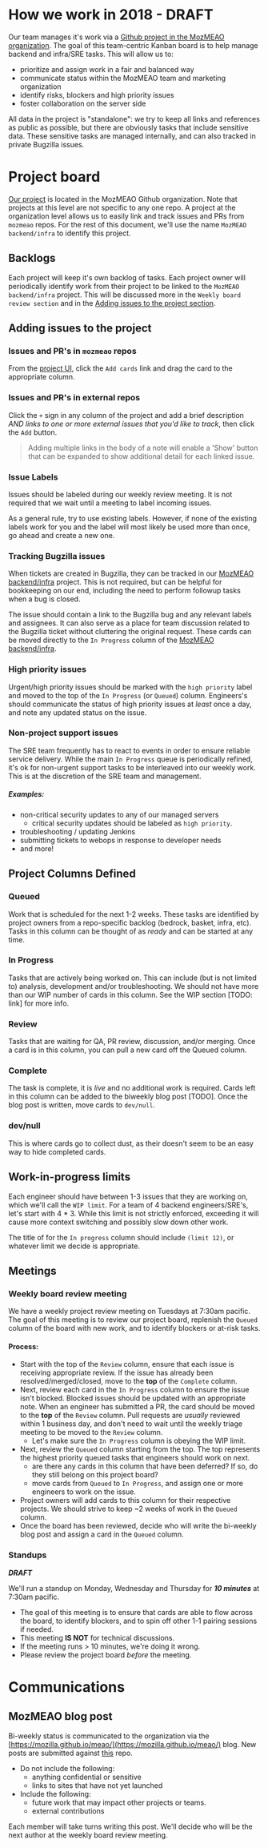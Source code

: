 # How we work in 2018 - DRAFT

Our team manages it's work via a [Github project in the MozMEAO organization](https://github.com/orgs/mozmeao/projects/2). The goal of this team-centric Kanban board is to help manage backend and infra/SRE tasks. This will allow us to:

- prioritize and assign work in a fair and balanced way
- communicate status within the MozMEAO team and marketing organization
- identify risks, blockers and high priority issues
- foster collaboration on the server side

All data in the project is "standalone": we try to keep all links and references as public as possible, but there are obviously tasks that include sensitive data. These sensitive tasks are managed internally, and can also tracked in private Bugzilla issues.


# Project board

[Our project](https://github.com/orgs/mozmeao/projects/2) is located in the MozMEAO Github organization. Note that projects at this level are not specific to any one repo. A project at the organization level allows us to easily link and track issues and PRs from `mozmeao` repos. For the rest of this document, we'll use the name `MozMEAO backend/infra` to identify this project.


## Backlogs

Each project will keep it's own backlog of tasks. Each project owner will periodically identify work from their project to be linked to the `MozMEAO backend/infra` project. This will be discussed more in the `Weekly board review section` and in the [Adding issues to the project section](#addingissues).

## Adding issues to the project

### Issues and PR's in `mozmeao` repos <a name="addingissues"></a>

From the [project UI](https://github.com/orgs/mozmeao/projects/2), click the `Add cards` link and drag the card to the appropriate column.

### Issues and PR's in external repos

Click the `+` sign in any column of the project and add a brief description *AND links to one or more external issues that you'd like to track*, then click the `Add` button. 

> Adding multiple links in the body of a note will enable a 'Show' button that can be expanded to show additional detail for each linked issue.

### Issue Labels

Issues should be labeled during our weekly review meeting. It is not required that we wait until a meeting to label incoming issues.

As a general rule, try to use existing labels. However, if none of the existing labels work for you and the label will most likely be used more than once, go ahead and create a new one.


### Tracking Bugzilla issues

When tickets are created in Bugzilla, they can be tracked in our [MozMEAO backend/infra](https://github.com/orgs/mozmeao/projects/2) project. This is not required, but can be helpful for bookkeeping on our end, including the need to perform followup tasks when a bug is closed.

The issue should contain a link to the Bugzilla bug and any relevant labels and assignees. It can also serve as a place for team discussion related to the Bugzilla ticket without cluttering the original request. These cards can be moved directly to the `In Progress` column of the [MozMEAO backend/infra](https://github.com/orgs/mozmeao/projects/2).

### High priority issues

Urgent/high priority issues should be marked with the `high priority` label and moved to the top of the `In Progress` (or `Queued`) column. Engineers's should communicate the status of high priority issues at _least_ once a day, and note any updated status on the issue.

### Non-project support issues

The SRE team frequently has to react to events in order to ensure reliable service delivery. While the main `In Progress` queue is periodically refined, it's ok for non-urgent support tasks to be interleaved into our weekly work. This is at the discretion of the SRE team and management.

##### Examples:

- non-critical security updates to any of our managed servers
    - critical security updates should be labeled as `high priority`.
- troubleshooting / updating Jenkins
- submitting tickets to webops in response to developer needs
- and more!


## Project Columns Defined

### Queued

Work that is scheduled for the next 1-2 weeks. These tasks are identified by project owners from a repo-specific backlog (bedrock, basket, infra, etc). Tasks in this column can be thought of as _ready_ and can be started at any time.

### In Progress

Tasks that are actively being worked on. This can include (but is not limited to) analysis, development and/or troubleshooting. We should not have more than our WIP number of cards in this column. See the WIP section [TODO: link] for more info.

### Review

Tasks that are waiting for QA, PR review, discussion, and/or merging. Once a card is in this column, you can pull a new card off the Queued column.

### Complete

The task is complete, it is _live_ and no additional work is required. Cards left in this column can be added to the biweekly blog post [TODO]. Once the blog post is written, move cards to `dev/null`.

### dev/null

This is where cards go to collect dust, as their doesn't seem to be an easy way to hide completed cards.

## Work-in-progress limits

Each engineer should have between 1-3 issues that they are working on, which we'll call the `WIP limit`. For a team of 4 backend engineers/SRE's, let's start with 4 * 3. While this limit is not strictly enforced, exceeding it will cause more context switching and possibly slow down other work.

The title of for the `In progress` column should include `(limit 12)`, or whatever limit we decide is appropriate.


## Meetings

### Weekly board review meeting

We have a weekly project review meeting on Tuesdays at 7:30am pacific. 
The goal of this meeting is to review our project board, replenish the `Queued` column of the board with new work, and to identify blockers or at-risk tasks.

#### Process:

- Start with the top of the `Review` column, ensure that each issue is receiving appropriate review. If the issue has already been resolved/merged/closed, move to the **top** of the `Complete` column.
- Next, review each card in the `In Progress` column to ensure the issue isn't blocked. Blocked issues should be updated with an appropriate note. When an engineer has submitted a PR, the card should be moved to the **top** of the `Review` column. Pull requests are _usually_ reviewed within 1 business day, and don't need to wait until the weekly triage meeting to be moved to the `Review` column.
    - Let's make sure the `In Progress` column is obeying the WIP limit.
- Next, review the `Queued` column starting from the top. The top represents the highest priority queued tasks that engineers should work on next.
    - are there any cards in this column that have been deferred? If so, do they still belong on this project board?
    - move cards from `Queued` to `In Progress`, and assign one or more engineers to work on the issue.
- Project owners will add cards to this column for their respective projects. We should strive to keep ~2 weeks of work in the `Queued` column.
- Once the board has been reviewed, decide who will write the bi-weekly blog post and assign a card in the `Queued` column.


### Standups

***DRAFT***

We'll run a standup on Monday, Wednesday and Thursday for ***10 minutes*** at 7:30am pacific.

- The goal of this meeting is to ensure that cards are able to flow across the board, to identify blockers, and to spin off other 1-1 pairing sessions if needed.
- This meeting **IS NOT** for technical discussions.
- If the meeting runs > 10 minutes, we're doing it wrong.
- Please review the project board _before_ the meeting.


# Communications

## MozMEAO blog post

Bi-weekly status is communicated to the organization via the [https://mozilla.github.io/meao/](https://mozilla.github.io/meao/) blog. New posts are submitted against [this](https://github.com/mozilla/meao) repo.

- Do not include the following:
  - anything confidential or sensitive
  - links to sites that have not yet launched
- Include the following:
  - future work that may impact other projects or teams. 
  - external contributions

Each member will take turns writing this post. We'll decide who will be the next author at the weekly board review meeting.

